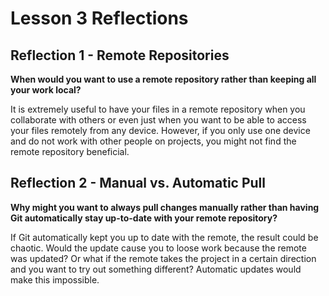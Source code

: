 # Lesson 3 Reflections

## Reflection 1 - Remote Repositories 

**When would you want to use a remote repository rather than keeping all your
work local?**

It is extremely useful to have your files in a remote repository when you
collaborate with others or even just when you want to be able to access your
files remotely from any device. However, if you only use one device and do not
work with other people on projects, you might not find the remote repository
beneficial.

## Reflection 2 - Manual vs. Automatic Pull

**Why might you want to always pull changes manually rather than having Git
automatically stay up-to-date with your remote repository?**

If Git automatically kept you up to date with the remote, the result could be
chaotic. Would the update cause you to loose work because the remote was
updated? Or what if the remote takes the project in a certain direction and you
want to try out something different? Automatic updates would make this
impossible.
